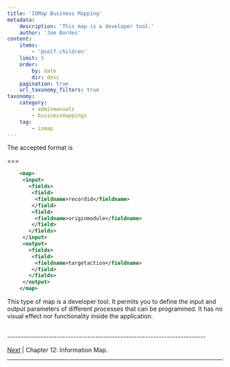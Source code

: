 ```yaml
---
title: 'IOMap Business Mapping'
metadata:
    description: 'This map is a developer tool.'
    author: 'Joe Bordes'
content:
    items:
        - '@self.children'
    limit: 5
    order:
        by: date
        dir: desc
    pagination: true
    url_taxonomy_filters: true
taxonomy:
    category:
        - adminmanuals
        - businessmappings
    tag:
        - iomap
---
```


The accepted format is

===

```xml
    <map> 
     <input> 
       <fields> 
        <field> 
         <fieldname>recordid</fieldname> 
        </field> 
        <field> 
         <fieldname>originmodule</fieldname> 
        </field> 
       </fields> 
     </input> 
     <output> 
       <fields> 
        <field> 
         <fieldname>targetaction</fieldname> 
        </field> 
       </fields> 
     </output> 
    </map>
```
This type of map is a developer tool. It permits you to define the input
and output parameters of different processes that can be programmed. It
has no visual effect nor functionality inside the application.


<br>
------------------------------------------------------------------------

[Next](http://localhost/coreBOSDocumentation/configuration-tools/business-maps/infomap) | Chapter 12: Information Map.

------------------------------------------------------------------------